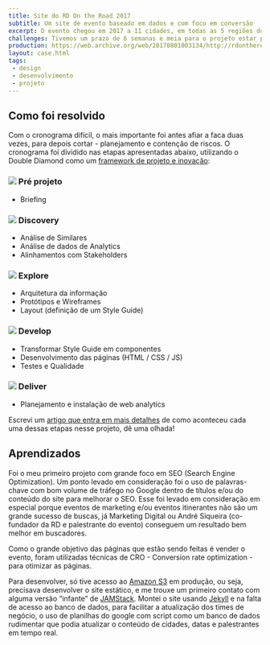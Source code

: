 ```yaml
---
title: Site do RD On the Road 2017
subtitle: Um site de evento baseado em dados e com foco em conversão
excerpt: O evento chegou em 2017 a 11 cidades, em todas as 5 regiões do Brasil, e impactou diretamente 5500 pessoas. O projeto me trouxe muito aprendizado e serviu de base para projetos maiores que peguei pela frente.
challenges: Tivemos um prazo de 6 semanas e meia para o projeto estar pronto e lançado. Dentro desse espaço de tempo, planejamos terminar o projeto em 5 semanas e meia para a última semana ficar livre no caso de qualquer emergência (é claro que aconteceu esse dita emergência).
production: https://web.archive.org/web/20170801003134/http://rdontheroad.com.br/
layout: case.html
tags:
 - design
 - desenvolvimento
 - projeto
---
```

## Como foi resolvido
Com o cronograma difícil, o mais importante foi antes afiar a faca duas vezes, para depois cortar - planejamento e contenção de riscos. O cronograma foi dividido nas etapas apresentadas abaixo, utilizando o Double Diamond como um [framework de projeto e inovação](/#process):

### <img src="/image/icons/double_diamond-empty.svg" class="icon" /> Pré projeto
- Briefing

### <img src="/image/icons/double_diamond-1.svg" class="icon" /> Discovery
- Análise de Similares
- Análise de dados de Analytics
- Alinhamentos com Stakeholders

### <img src="/image/icons/double_diamond-2.svg" class="icon" /> Explore
- Arquitetura da informação
- Protótipos e Wireframes
- Layout (definição de um Style Guide)

### <img src="/image/icons/double_diamond-3.svg" class="icon" /> Develop
- Transformar Style Guide em componentes
- Desenvolvimento das páginas (HTML / CSS / JS)
- Testes e Qualidade

### <img src="/image/icons/double_diamond-4.svg" class="icon" /> Deliver
- Planejamento e instalação de web analytics

Escrevi um [artigo que entra em mais detalhes](/artigos/um-site-de-evento-baseado-em-dados-e-com-foco-em-conversao/) de como aconteceu cada uma dessas etapas nesse projeto, dê uma olhada!

## Aprendizados

Foi o meu primeiro projeto com grande foco em SEO (Search Engine Optimization). Um ponto levado em consideração foi o uso de palavras-chave com bom volume de tráfego no Google dentro de títulos e/ou do conteúdo do site para melhorar o SEO. Esse foi levado em consideração em especial porque eventos de marketing e/ou eventos itinerantes não são um grande sucesso de buscas, já Marketing Digital ou André Siqueira (co-fundador da RD e palestrante do evento) conseguem um resultado bem melhor em buscadores.

Como o grande objetivo das páginas que estão sendo feitas é vender o evento, foram utilizadas técnicas de CRO - Conversion rate optimization - para otimizar as páginas.

Para desenvolver, só tive acesso ao [Amazon S3](https://aws.amazon.com/pt/s3/) em produção, ou seja, precisava desenvolver o site estático, e me trouxe um primeiro contato com alguma versão “infante” de [JAMStack](https://jamstack.org/). Montei o site usando [Jekyll](https://jekyllrb.com/) e na falta de acesso ao banco de dados, para facilitar a atualização dos times de negócio, o uso de planilhas do google com script como um banco de dados rudimentar que podia atualizar o conteúdo de cidades, datas e palestrantes em tempo real.
